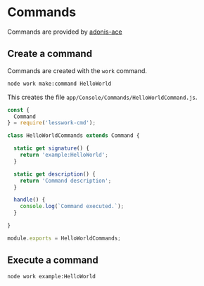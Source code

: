 # Commands
Commands are provided by [adonis-ace](http://adonisjs.com/docs/4.0/ace)

## Create a command

Commands are created with the `work` command.


```bash
node work make:command HelloWorld
```

This creates the file `app/Console/Commands/HelloWorldCommand.js`.

```js
const {
  Command
} = require('lesswork-cmd');

class HelloWorldCommands extends Command {

  static get signature() {
    return 'example:HelloWorld';
  }

  static get description() {
    return 'Command description';
  }

  handle() {
    console.log(`Command executed.`);
  }

}

module.exports = HelloWorldCommands;
```

## Execute a command

```bash
node work example:HelloWorld
```